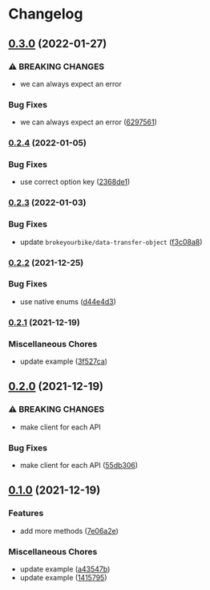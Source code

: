 # Changelog

## [0.3.0](https://www.github.com/brokeyourbike/twilio-api-client-php/compare/v0.2.4...v0.3.0) (2022-01-27)


### ⚠ BREAKING CHANGES

* we can always expect an error

### Bug Fixes

* we can always expect an error ([6297561](https://www.github.com/brokeyourbike/twilio-api-client-php/commit/62975617d2cd501745193b4d4732696ea0dc7ab8))

### [0.2.4](https://www.github.com/brokeyourbike/twilio-api-client-php/compare/v0.2.3...v0.2.4) (2022-01-05)


### Bug Fixes

* use correct option key ([2368de1](https://www.github.com/brokeyourbike/twilio-api-client-php/commit/2368de19368576ca41eb949cbfb97c0b658c39ec))

### [0.2.3](https://www.github.com/brokeyourbike/twilio-api-client-php/compare/v0.2.2...v0.2.3) (2022-01-03)


### Bug Fixes

* update `brokeyourbike/data-transfer-object` ([f3c08a8](https://www.github.com/brokeyourbike/twilio-api-client-php/commit/f3c08a886d63536192f7fa7336823d4a885fa464))

### [0.2.2](https://www.github.com/brokeyourbike/twilio-api-client-php/compare/v0.2.1...v0.2.2) (2021-12-25)


### Bug Fixes

* use native enums ([d44e4d3](https://www.github.com/brokeyourbike/twilio-api-client-php/commit/d44e4d3d854c95db2d6b7717350acfe7d00414c1))

### [0.2.1](https://www.github.com/brokeyourbike/twilio-api-client-php/compare/v0.2.0...v0.2.1) (2021-12-19)


### Miscellaneous Chores

* update example ([3f527ca](https://www.github.com/brokeyourbike/twilio-api-client-php/commit/3f527ca2a2a49e1cdfebc62f7aa2c4698f72a8c8))

## [0.2.0](https://www.github.com/brokeyourbike/twilio-api-client-php/compare/v0.1.0...v0.2.0) (2021-12-19)


### ⚠ BREAKING CHANGES

* make client for each API

### Bug Fixes

* make client for each API ([55db306](https://www.github.com/brokeyourbike/twilio-api-client-php/commit/55db3065ff6ac2d3ad4e93046f88c72490a5f3a9))

## [0.1.0](https://www.github.com/brokeyourbike/twilio-api-client-php/compare/v0.0.0...v0.1.0) (2021-12-19)


### Features

* add more methods ([7e06a2e](https://www.github.com/brokeyourbike/twilio-api-client-php/commit/7e06a2e7dedf376c00147858ed67eed8c7d28a7f))


### Miscellaneous Chores

* update example ([a43547b](https://www.github.com/brokeyourbike/twilio-api-client-php/commit/a43547be9a1190fdcd21c6dcdf738faaa7ae4dd0))
* update example ([1415795](https://www.github.com/brokeyourbike/twilio-api-client-php/commit/1415795068f6f322a2b594c596669ce57cd1cb34))
